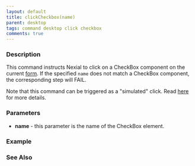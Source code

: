 ```yaml
---
layout: default 
title: clickCheckbox(name)
parent: desktop 
tags: command desktop click checkbox
comments: true
---
```


### Description
This command instructs Nexial to click on a CheckBox component on the current [form](useForm(formName)). If the
specified `name` does not match a CheckBox component, the corresponding step will FAIL.

Note that this command can be triggered as a "simulated" click.
Read [here](clickButton(name)#nexialdesktopsimulateclick)
for more details.


### Parameters
- **name** - this parameter is the name of the CheckBox element.


### Example


### See Also
